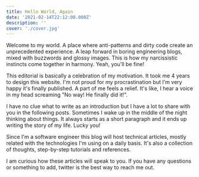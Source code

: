 ```yaml
---
title: Hello World, Again
date: '2021-02-14T22:12:00.000Z'
description: ''
cover: './cover.jpg'
---
```


Welcome to my world. A place where anti-patterns and dirty code create an unprecedented experience. A leap forward in boring engineering blogs, mixed with buzzwords and glossy images. This is how my narcissistic instincts come together in harmony. Yeah, you'll be fine!

This editorial is basically a celebration of my motivation. It took me 4 years to design this website. I'm not proud for my procrastination but I'm very happy it's finally published. A part of me feels a relief. It's like, I hear a voice in my head screaming "No way! He finally did it!".

I have no clue what to write as an introduction but I have a lot to share with you in the following posts. Sometimes I wake up in the middle of the night thinking about things. It always starts as a short paragraph and it ends up writing the story of my life. Lucky you!

Since I'm a software engineer this blog will host technical articles, mostly related with the technologies I'm using on a daily basis. It's also a collection of thoughts, step-by-step tutorials and references.

I am curious how these articles will speak to you. If you have any questions or something to add, twitter is the best way to reach me out.

